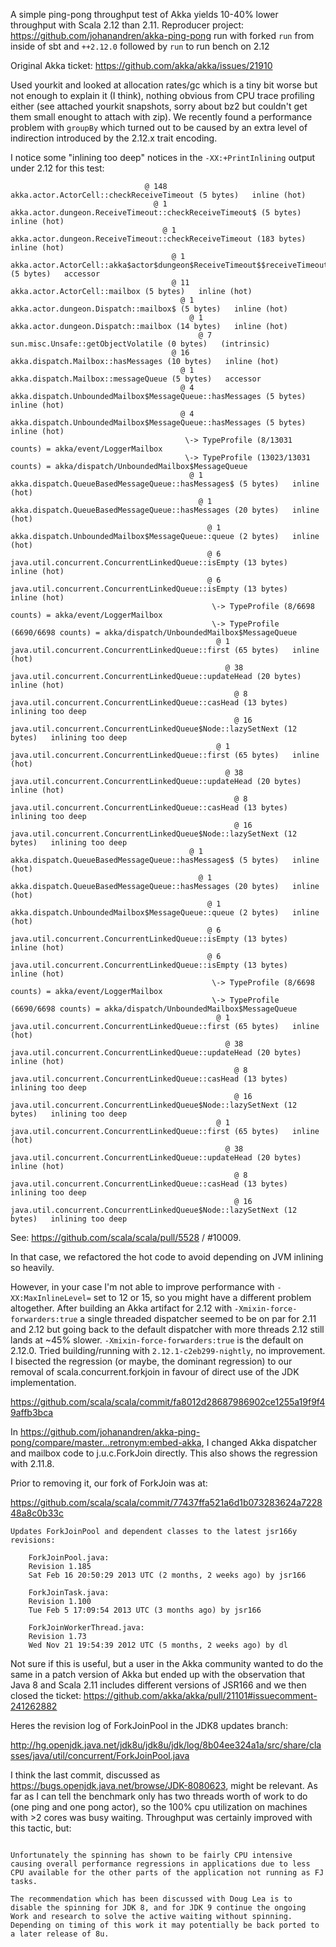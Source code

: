 A simple ping-pong throughput test of Akka yields 10-40% lower throughput with Scala 2.12 than 2.11. Reproducer project: https://github.com/johanandren/akka-ping-pong run with forked `run` from inside of sbt and `++2.12.0` followed by `run` to run bench on 2.12

Original Akka ticket: https://github.com/akka/akka/issues/21910

Used yourkit and looked at allocation rates/gc which is a tiny bit worse but not enough to explain it (I think), nothing obvious from CPU trace profiling either (see attached yourkit snapshots, sorry about bz2 but couldn't get them small enought to attach with zip).
We recently found a performance problem with `groupBy` which turned out to be caused by an extra level of indirection introduced by the 2.12.x trait encoding.

I notice some "inlining too deep" notices in the `-XX:+PrintInlining` output under 2.12 for this test:

```
                              @ 148   akka.actor.ActorCell::checkReceiveTimeout (5 bytes)   inline (hot)
                                @ 1   akka.actor.dungeon.ReceiveTimeout::checkReceiveTimeout$ (5 bytes)   inline (hot)
                                  @ 1   akka.actor.dungeon.ReceiveTimeout::checkReceiveTimeout (183 bytes)   inline (hot)
                                    @ 1   akka.actor.ActorCell::akka$actor$dungeon$ReceiveTimeout$$receiveTimeoutData (5 bytes)   accessor
                                    @ 11   akka.actor.ActorCell::mailbox (5 bytes)   inline (hot)
                                      @ 1   akka.actor.dungeon.Dispatch::mailbox$ (5 bytes)   inline (hot)
                                        @ 1   akka.actor.dungeon.Dispatch::mailbox (14 bytes)   inline (hot)
                                          @ 7   sun.misc.Unsafe::getObjectVolatile (0 bytes)   (intrinsic)
                                    @ 16   akka.dispatch.Mailbox::hasMessages (10 bytes)   inline (hot)
                                      @ 1   akka.dispatch.Mailbox::messageQueue (5 bytes)   accessor
                                      @ 4   akka.dispatch.UnboundedMailbox$MessageQueue::hasMessages (5 bytes)   inline (hot)
                                      @ 4   akka.dispatch.UnboundedMailbox$MessageQueue::hasMessages (5 bytes)   inline (hot)
                                       \-> TypeProfile (8/13031 counts) = akka/event/LoggerMailbox
                                       \-> TypeProfile (13023/13031 counts) = akka/dispatch/UnboundedMailbox$MessageQueue
                                        @ 1   akka.dispatch.QueueBasedMessageQueue::hasMessages$ (5 bytes)   inline (hot)
                                          @ 1   akka.dispatch.QueueBasedMessageQueue::hasMessages (20 bytes)   inline (hot)
                                            @ 1   akka.dispatch.UnboundedMailbox$MessageQueue::queue (2 bytes)   inline (hot)
                                            @ 6   java.util.concurrent.ConcurrentLinkedQueue::isEmpty (13 bytes)   inline (hot)
                                            @ 6   java.util.concurrent.ConcurrentLinkedQueue::isEmpty (13 bytes)   inline (hot)
                                             \-> TypeProfile (8/6698 counts) = akka/event/LoggerMailbox
                                             \-> TypeProfile (6690/6698 counts) = akka/dispatch/UnboundedMailbox$MessageQueue
                                              @ 1   java.util.concurrent.ConcurrentLinkedQueue::first (65 bytes)   inline (hot)
                                                @ 38   java.util.concurrent.ConcurrentLinkedQueue::updateHead (20 bytes)   inline (hot)
                                                  @ 8   java.util.concurrent.ConcurrentLinkedQueue::casHead (13 bytes)   inlining too deep
                                                  @ 16   java.util.concurrent.ConcurrentLinkedQueue$Node::lazySetNext (12 bytes)   inlining too deep
                                              @ 1   java.util.concurrent.ConcurrentLinkedQueue::first (65 bytes)   inline (hot)
                                                @ 38   java.util.concurrent.ConcurrentLinkedQueue::updateHead (20 bytes)   inline (hot)
                                                  @ 8   java.util.concurrent.ConcurrentLinkedQueue::casHead (13 bytes)   inlining too deep
                                                  @ 16   java.util.concurrent.ConcurrentLinkedQueue$Node::lazySetNext (12 bytes)   inlining too deep
                                        @ 1   akka.dispatch.QueueBasedMessageQueue::hasMessages$ (5 bytes)   inline (hot)
                                          @ 1   akka.dispatch.QueueBasedMessageQueue::hasMessages (20 bytes)   inline (hot)
                                            @ 1   akka.dispatch.UnboundedMailbox$MessageQueue::queue (2 bytes)   inline (hot)
                                            @ 6   java.util.concurrent.ConcurrentLinkedQueue::isEmpty (13 bytes)   inline (hot)
                                            @ 6   java.util.concurrent.ConcurrentLinkedQueue::isEmpty (13 bytes)   inline (hot)
                                             \-> TypeProfile (8/6698 counts) = akka/event/LoggerMailbox
                                             \-> TypeProfile (6690/6698 counts) = akka/dispatch/UnboundedMailbox$MessageQueue
                                              @ 1   java.util.concurrent.ConcurrentLinkedQueue::first (65 bytes)   inline (hot)
                                                @ 38   java.util.concurrent.ConcurrentLinkedQueue::updateHead (20 bytes)   inline (hot)
                                                  @ 8   java.util.concurrent.ConcurrentLinkedQueue::casHead (13 bytes)   inlining too deep
                                                  @ 16   java.util.concurrent.ConcurrentLinkedQueue$Node::lazySetNext (12 bytes)   inlining too deep
                                              @ 1   java.util.concurrent.ConcurrentLinkedQueue::first (65 bytes)   inline (hot)
                                                @ 38   java.util.concurrent.ConcurrentLinkedQueue::updateHead (20 bytes)   inline (hot)
                                                  @ 8   java.util.concurrent.ConcurrentLinkedQueue::casHead (13 bytes)   inlining too deep
                                                  @ 16   java.util.concurrent.ConcurrentLinkedQueue$Node::lazySetNext (12 bytes)   inlining too deep
```
See: https://github.com/scala/scala/pull/5528 / #10009.

In that case, we refactored the hot code to avoid depending on JVM inlining so heavily. 

However, in your case I'm not able to improve performance with `-XX:MaxInlineLevel=` set to 12 or 15, so you might have a different problem altogether.
After building an Akka artifact for 2.12 with `-Xmixin-force-forwarders:true` a single threaded dispatcher seemed to be on par for 2.11 and 2.12 but going back to the default dispatcher with more threads 2.12 still lands at ~45% slower.
`-Xmixin-force-forwarders:true` is the default on 2.12.0.
Tried building/running with `2.12.1-c2eb299-nightly`, no improvement.
I bisected the regression (or maybe, the dominant regression) to our removal of scala.concurrent.forkjoin in favour of direct use of the JDK implementation.

https://github.com/scala/scala/commit/fa8012d28687986902ce1255a19f9f49affb3bca

In https://github.com/johanandren/akka-ping-pong/compare/master...retronym:embed-akka, I changed Akka dispatcher and mailbox code to j.u.c.ForkJoin directly. This also shows the regression with 2.11.8.

Prior to removing it, our fork of ForkJoin was at:

https://github.com/scala/scala/commit/77437ffa521a6d1b073283624a722848a8c0b33c

```
Updates ForkJoinPool and dependent classes to the latest jsr166y revisions:

    ForkJoinPool.java:
    Revision 1.185
    Sat Feb 16 20:50:29 2013 UTC (2 months, 2 weeks ago) by jsr166

    ForkJoinTask.java:
    Revision 1.100
    Tue Feb 5 17:09:54 2013 UTC (3 months ago) by jsr166

    ForkJoinWorkerThread.java:
    Revision 1.73
    Wed Nov 21 19:54:39 2012 UTC (5 months, 2 weeks ago) by dl
```


Not sure if this is useful, but a user in the Akka community wanted to do the same in a patch version of Akka but ended up with the observation that Java 8 and Scala 2.11 includes different versions of JSR166 and we then closed the ticket:
https://github.com/akka/akka/pull/21101#issuecomment-241262882

Heres the revision log of ForkJoinPool in the JDK8 updates branch:

http://hg.openjdk.java.net/jdk8u/jdk8u/jdk/log/8b04ee324a1a/src/share/classes/java/util/concurrent/ForkJoinPool.java

I think the last commit, discussed as https://bugs.openjdk.java.net/browse/JDK-8080623, might be relevant. As far as I can tell the benchmark only has two threads worth of work to do (one ping and one pong actor), so the 100% cpu utilization on machines with >2 cores was busy waiting. Throughput was certainly improved with this tactic, but:

```

Unfortunately the spinning has shown to be fairly CPU intensive causing overall performance regressions in applications due to less CPU available for the other parts of the application not running as FJ tasks. 

The recommendation which has been discussed with Doug Lea is to disable the spinning for JDK 8, and for JDK 9 continue the ongoing Work and research to solve the active waiting without spinning. Depending on timing of this work it may potentially be back ported to a later release of 8u.
```


